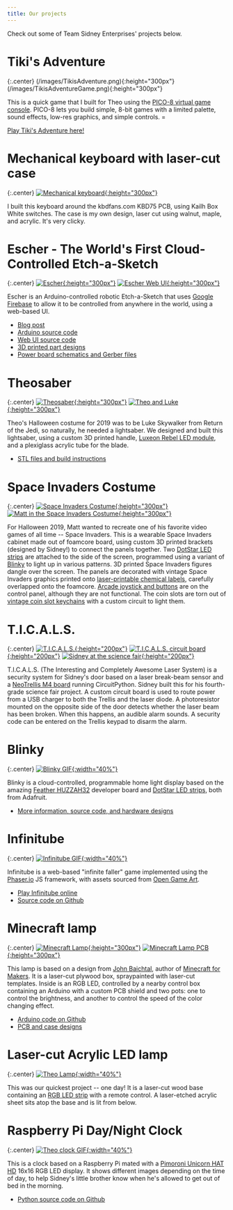 ```yaml
---
title: Our projects
---
```

Check out some of Team Sidney Enterprises' projects below.

# Tiki's Adventure

{:.center}
(/images/TikisAdventure.png){:height="300px"}
(/images/TikisAdventureGame.png){:height="300px"}

This is a quick game that I built for Theo using the [PICO-8 virtual
game console](https://www.lexaloffle.com/pico-8.php). PICO-8 lets you
build simple, 8-bit games with a limited palette, sound effects,
low-res graphics, and simple controls. =

[Play Tiki's Adventure here!](/tiki/tiki.html)


# Mechanical keyboard with laser-cut case

{:.center}
[![Mechanical keyboard](/images/keyboard.jpg){:height="300px"}](/images/keyboard.jpg)

I built this keyboard around the kbdfans.com KBD75 PCB, using Kailh Box White switches. The case is my own design,
laser cut using walnut, maple, and acrylic. It's very clicky.

# Escher - The World's First Cloud-Controlled Etch-a-Sketch

{:.center}
[![Escher](/images/escher.jpg){:height="300px"}](/images/escher.jpg)
[![Escher Web UI](/images/escher-web.png){:height="300px"}](/images/escher-web.png)

Escher is an Arduino-controlled robotic Etch-a-Sketch that uses [Google Firebase](https://firebase.google.com/)
to allow it to be controlled from anywhere in the world, using a web-based UI.

* [Blog post](https://medium.com/@mdwdotla/escher-the-worlds-first-cloud-controlled-etch-a-sketch-f2d5b7f1bd44)
* [Arduino source code](https://github.com/mdwelsh/teamsidney/tree/master/arduino/Escher/Escher)
* [Web UI source code](https://github.com/mdwelsh/teamsidneyweb/tree/master/escher)
* [3D printed part designs](https://www.thingiverse.com/thing:4040686)
* [Power board schematics and Gerber files](https://github.com/mdwelsh/teamsidney/tree/master/arduino/Escher/hardware)

# Theosaber

{:.center}
[![Theosaber](/images/theosaber.jpg){:height="300px"}](/images/theosaber.jpg)
[![Theo and Luke](/images/theosaber-theo.jpg){:height="300px"}](/images/theosaber-theo.jpg)

Theo's Halloween costume for 2019 was to be Luke Skywalker from Return of the Jedi, so naturally, he needed a lightsaber. We designed and built this lightsaber, using a custom 3D printed handle, [Luxeon Rebel LED module](https://www.luxeonstar.com/any-3-rebel-leds-mounted-on-a-20mm-tri-star-sinkpad), and a plexiglass acrylic tube for the blade. 

* [STL files and build instructions](https://www.thingiverse.com/thing:3952536)

# Space Invaders Costume

{:.center}
[![Space Invaders Costume](/images/spaceinvaders-costume.jpg){:height="300px"}](/images/spaceinvaders-costume.jpg)
[![Matt in the Space Invaders Costume](/images/spaceinvaders-mdw.jpg){:height="300px"}](/images/spaceinvaders-mdw.jpg)

For Halloween 2019, Matt wanted to recreate one of his favorite video games of all time -- Space Invaders. This is a
wearable Space Invaders cabinet made out of foamcore board, using custom 3D printed brackets (designed by Sidney!) to connect the panels together. Two [DotStar LED strips](https://www.adafruit.com/product/2241) are attached to the side of the screen, programmed using a variant of [Blinky](blinky) to light up in various patterns. 3D printed Space Invaders figures dangle over the screen. The panels are decorated with vintage Space Invaders graphics printed onto [laser-printable chemical labels](https://www.amazon.com/gp/product/B010Q6CY38/), carefully overlapped onto the foamcore. [Arcade joystick and buttons](https://www.amazon.com/gp/product/B07JFXQSM5) are on the control panel, although they are not functional. The coin slots are torn out of [vintage coin slot keychains](https://www.amazon.com/gp/product/B07BLQ72GB/) with a custom circuit to light them.

# T.I.C.A.L.S.

{:.center}
[![T.I.C.A.L.S.](/images/ticals.jpg){:height="200px"}](/images/ticals.jpg)
[![T.I.C.A.L.S. circuit board](/images/ticals-board.jpg){:height="200px"}](/images/ticals-board.jpg)
[![Sidney at the science fair](/images/ticals-sidney.jpg){:height="200px"}](/images/ticals-sidney.jpg)

T.I.C.A.L.S. (The Interesting and Completely Awesome Laser System) is a security system for Sidney's door based on a laser break-beam sensor and a [NeoTrellis M4 board](https://www.adafruit.com/product/3938) running CircuitPython. Sidney built this for his fourth-grade science fair project. A custom circuit board is used to route power from a USB charger to both the Trellis and the laser diode. A photoresistor mounted on the opposite side of the door detects whether the laser beam has been broken. When this happens, an audible alarm sounds. A security code can be entered on the Trellis keypad to disarm the alarm.

# Blinky

{:.center}
[![Blinky GIF](/images/blinky-house.gif){:width="40%"}](/images/blinky-house.gif)

Blinky is a cloud-controlled, programmable home light display based on
the amazing [Feather HUZZAH32](https://www.adafruit.com/product/3405)
developer board and [DotStar LED strips](https://www.adafruit.com/product/2241),
both from Adafruit.

* [More information, source code, and hardware designs](blinky)

# Infinitube

{:.center}
[![Infinitube GIF](/images/infinitube.gif){:width="40%"}](/images/infinitube.gif)

Infinitube is a web-based "infinite faller" game implemented using
the [Phaser.io](http://phaser.io/) JS framework, with assets sourced
from [Open Game Art](https://opengameart.org/).

* [Play Infinitube online](http://infinitube.rocks/)
* [Source code on Github](https://github.com/mdwelsh/infinitube) 

# Minecraft lamp

{:.center}
[![Minecraft Lamp](/images/minecraft-lamp.jpg){:height="300px"}](/images/minecraft-lamp.jpg)
[![Minecraft Lamp PCB](/images/minecraft-lamp-pcb.jpg){:height="300px"}](/images/minecraft-lamp-pcb.jpg)

This lamp is based on a design from [John Baichtal](https://www.oreilly.com/pub/au/4988),
author of [Minecraft for Makers](http://shop.oreilly.com/product/0636920115298.do). It
is a laser-cut plywood box, spraypainted with laser-cut templates. Inside is an RGB LED,
controlled by a nearby control box containing an Arduino with a custom PCB shield and two
pots: one to control the brightness, and another to control the speed of the color
changing effect.

* [Arduino code on Github](https://github.com/mdwelsh/sidney-projects/tree/master/arduino/PotFader)
* [PCB and case designs](https://github.com/mdwelsh/sidney-projects/tree/master/arduino/hw/minecraft-lamp)

# Laser-cut Acrylic LED lamp

{:.center}
[![Theo Lamp](/images/theo-lamp.jpg){:width="40%"}](/images/theo-lamp.jpg)

This was our quickest project -- one day! It is a laser-cut wood base
containing an [RGB LED
strip](https://www.amazon.com/gp/product/B01I1BVIQ4/ref=oh_aui_search_detailpage?ie=UTF8&psc=1)
with a remote control. A laser-etched acrylic sheet sits atop the base
and is lit from below.

# Raspberry Pi Day/Night Clock

{:.center}
[![Theo clock GIF](/images/theo-clock.gif){:width="40%"}](/images/theo-clock.gif)

This is a clock based on a Raspberry Pi mated with a [Pimoroni Unicorn
HAT HD](https://www.adafruit.com/product/3580) 16x16 RGB LED display.
It shows different images depending on the time of day, to help
Sidney's little brother know when he's allowed to get out of bed in
the morning.

* [Python source code on Github](https://github.com/mdwelsh/sidney-projects/tree/master/pi/theoclock)


